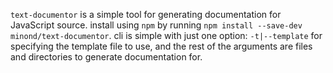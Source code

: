 `text-documentor` is a simple tool for generating documentation for JavaScript
source. install using `npm` by running `npm install --save-dev
minond/text-documentor`. cli is simple with just one option: `-t|--template`
for specifying the template file to use, and the rest of the arguments are
files and directories to generate documentation for.
